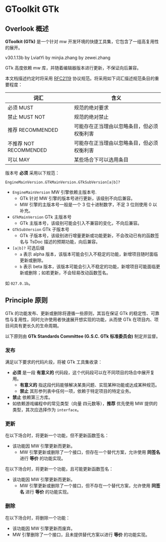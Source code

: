 # GToolkit GTk

## Overlook 概述

**GToolkit (GTk)** 是一个针对 mw 开发环境的快捷工具集，它包含了一组高复用性的展开。

v30.1.13b
by LviatYi
by minjia.zhang
by zewei.zhang

GTk 高度依赖 mw 库，并随着编辑器版本进行更新，不保证向后兼容。

本文档描述约定时将采用 [RFC2119][RFC2119] 协议规范。将采用如下词汇描述规范条目的重要程度：

| 词汇                  | 含义                    |
|---------------------|-----------------------|
| 必须 MUST             | 规范的绝对要求               |
| 禁止 MUST NOT         | 规范的绝对禁止               |
| 推荐 RECOMMENDED      | 可能存在正当理由以忽略条目，但必须权衡利害 |
| 不推荐 NOT RECOMMENDED | 可能存在正当理由以忽略条目，但必须权衡利害 |
| 可以 MAY              | 某些场合下可以选用条目           |

版本号 **必须** 采用以下规范：

```
EngineMainVersion.GTkMainVersion.GTkSubVersion[a|b]?
```

- `EngineMainVersion` MW 引擎依赖主版本号.
  - GTk 针对 MW 引擎的版本号进行更新，该级别不向后兼容。
  - MW 引擎的主版本号一般是一个 3 位十进制数字，不足 3 位则使用 0 以补充。
- `GTkMainVersion` GTk 主版本号
  - GTk 主版本号，该级别可能会引入不兼容的变化，不向后兼容。
- `GTkSubVersion` GTk 子版本号
  - GTk 子版本号，该级别进行增量更新或功能更新，不会改动已有的函数签名与 TsDoc 描述的预期功能，向后兼容。
- `[a|b]?` 可选后缀
  - `a` 表示 alpha 版本，该版本可能会引入不稳定的功能，新增项目随时面临更新或删除。
  - `b` 表示 beta 版本，该版本可能会引入不稳定的功能，新增项目可能面临更新或删除；如若更新，不会轻易改动函数签名。

如 `027.0.1b`。

## Principle 原则

GTk 的功能发布、更新或删除将遵循一些原则，其旨在保证 GTk 的稳定性、可靠性与复用性，同时允许使用者快速展开想实现的功能，从而使
GTk 在项目内、项目间具有更长久的生命周期。

以下原则由 **GTk Standards Committee (G.S.C. GTk 标准委员会)** 制定并监督。

### 发布

满足以下要求的代码片段，将被 GTk 工具集收录：

- **必须** 是一段 **有意义的** 代码段，这个代码段可以在不同项目的场合中展开复用。
  - **有意义的** 指这段代码能够解决某类问题、实现某种功能或达成某种规范。
  - **禁止** 其形参列表中任何一项，依赖于特定项目的特定业务。
- **禁止** 依赖第三方库。
- 如依赖游戏编程中的常见类型（向量 四元数等），**推荐** 优先使用 MW 提供的类型，其次应选择作为 `interface`。

### 更新

在以下场合时，将更新一个功能，但不更新函数签名：

- 该功能因 MW 引擎更新而更新。
  - MW 引擎更新或删除了一个接口，但存在一个替代方案，允许使用 **同签名** 进行 **等价** 的功能实现。

在以下场合时，将更新一个功能，且可能更新函数签名：

- 该功能因 MW 引擎更新而更新。
  - MW 引擎更新或删除了一个接口，但不存在一个替代方案，允许使用 **同签名** 进行 **等价** 的功能实现。

### 删除

在以下场合时，将删除一个功能：

- 该功能因 MW 引擎更新而废弃。
- MW 引擎删除了一个接口，且未提供替代方案以进行 **等价** 的功能实现。

[RFC2119]: https://www.rfc-editor.org/rfc/rfc2119.txt
